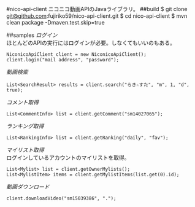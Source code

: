 #nico-api-client
ニコニコ動画APIのJavaライブラリ。
##build
    $ git clone git@github.com:fujiriko59/nico-api-client.git
    $ cd nico-api-client
    $ mvn clean package -Dmaven.test.skip=true

##samples
*ログイン*  
ほとんどのAPIの実行にはログインが必要。しなくてもいいのもある。

    NiconicoApiClient client = new NiconicoApiClient();
    client.login("mail address", "password");

*動画検索*

    List<SearchResult> results = client.search("らき☆すた", "m", 1, "d", true);

*コメント取得*

    List<CommentInfo> list = client.getComment("sm14027065");

*ランキング取得*

    List<RankingInfo> list = client.getRanking("daily", "fav");

*マイリスト取得*  
ログインしているアカウントのマイリストを取得。

    List<Mylist> list = client.getOwnerMylists();
    List<MylistItem> items = client.getMylistItems(list.get(0).id);

*動画ダウンロード*

    client.downloadVideo("sm15039386", ".");


